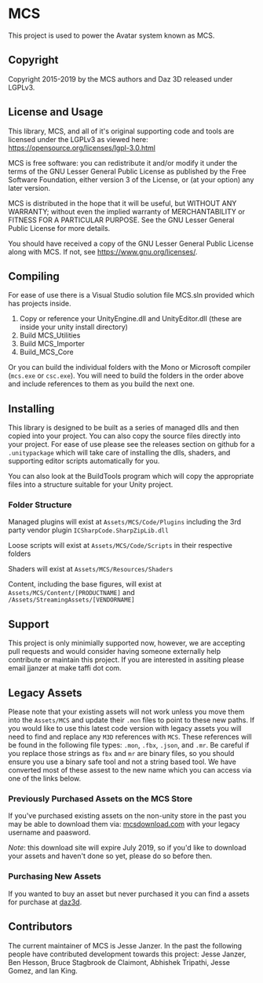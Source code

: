 # MCS
This project is used to power the Avatar system known as MCS. 

## Copyright
Copyright 2015-2019 by the MCS authors and Daz 3D released under LGPLv3.

## License and Usage
This library, MCS, and all of it's original supporting code and tools are licensed under the LGPLv3 as viewed here: https://opensource.org/licenses/lgpl-3.0.html

MCS is free software: you can redistribute it and/or modify it under the terms of the GNU Lesser General Public License as published by the Free Software Foundation, either version 3 of the License, or (at your option) any later version.

MCS is distributed in the hope that it will be useful, but WITHOUT ANY WARRANTY; without even the implied warranty of MERCHANTABILITY or FITNESS FOR A PARTICULAR PURPOSE.  See the GNU Lesser General Public License for more details.

You should have received a copy of the GNU Lesser General Public License along with MCS.  If not, see <https://www.gnu.org/licenses/>.

## Compiling
For ease of use there is a Visual Studio solution file MCS.sln provided which has projects inside.

1. Copy or reference your UnityEngine.dll and UnityEditor.dll (these are inside your unity install directory)
2. Build MCS_Utilities
3. Build MCS_Importer
4. Build_MCS_Core

Or you can build the individual folders with the Mono or Microsoft compiler (`mcs.exe` or `csc.exe`). You will need to build the folders in the order above and include references to them as you build the next one.


## Installing
This library is designed to be built as a series of managed dlls and then copied into your project. You can also copy the source files directly into your project. For ease of use please see the releases section on github for a `.unitypackage` which will take care of installing the dlls, shaders, and supporting editor scripts automatically for you.

You can also look at the BuildTools program which will copy the appropriate files into a structure suitable for your Unity project.

### Folder Structure
Managed plugins will exist at `Assets/MCS/Code/Plugins` including the 3rd party vendor plugin `ICSharpCode.SharpZipLib.dll`

Loose scripts will exist at `Assets/MCS/Code/Scripts` in their respective folders

Shaders will exist at `Assets/MCS/Resources/Shaders`

Content, including the base figures, will exist at `Assets/MCS/Content/[PRODUCTNAME]` and `/Assets/StreamingAssets/[VENDORNAME]`

## Support
This project is only minimially supported now, however, we are accepting pull requests and would consider having someone externally help contribute or maintain this project. If you are interested in assiting please email jjanzer at make taffi dot com.

## Legacy Assets
Please note that your existing assets will not work unless you move them into the `Assets/MCS` and update their `.mon` files to point to these new paths. If you would like to use this latest code version with legacy assets you will need to find and replace any `M3D` references with `MCS`. These references will be found in the following file types: `.mon`, `.fbx`, `.json`, and `.mr`. Be careful if you replace those strings as `fbx` and `mr` are binary files, so you should ensure you use a binary safe tool and not a string based tool. We have converted most of these assest to the new name which you can access via one of the links below.

### Previously Purchased Assets on the MCS Store
If you've purchased existing assets on the non-unity store in the past you may be able to download them via: [mcsdownload.com](https://mcsdownload.com) with your legacy username and paasword.

*Note*: this download site will expire July 2019, so if you'd like to download your assets and haven't done so yet, please do so before then.

### Purchasing New Assets
If you wanted to buy an asset but never purchased it you can find a assets for purchase at [daz3d](https://daz3d.com/shop).

## Contributors
The current maintainer of MCS is Jesse Janzer. In the past the following people have contributed development towards this project: Jesse Janzer, Ben Hesson, Bruce Stagbrook de Claimont, Abhishek Tripathi, Jesse Gomez, and Ian King.